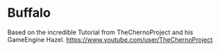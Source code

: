 # Buffalo
Based on the incredible Tutorial from TheChernoProject and his GameEngine Hazel.
https://www.youtube.com/user/TheChernoProject

